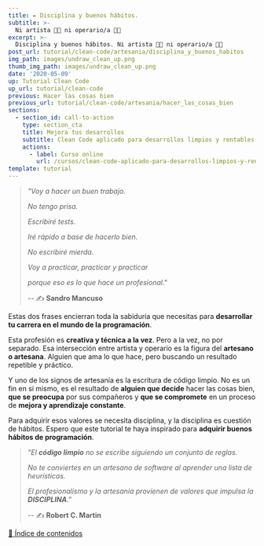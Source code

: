 ```yaml
---
title: ✒️ Disciplina y buenos hábitos.
subtitle: >-
  Ni artista 👩‍🎨 ni operario/a 👨‍🏭
excerpt: >-
  Disciplina y buenos hábitos. Ni artista 👩‍🎨 ni operario/a 👨‍🏭
post_url: tutorial/clean-code/artesania/disciplina_y_buenos_habitos
img_path: images/undraw_clean_up.png
thumb_img_path: images/undraw_clean_up.png
date: '2020-05-09'
up: Tutorial Clean Code
up_url: tutorial/clean-code
previous: Hacer las cosas bien
previous_url: tutorial/clean-code/artesania/hacer_las_cosas_bien
sections:
  - section_id: call-to-action
    type: section_cta
    title: Mejora tus desarrollos
    subtitle: Clean Code aplicado para desarrollos limpios y rentables.
    actions:
      - label: Curso online
        url: /cursos/clean-code-aplicado-para-desarrollos-limpios-y-rentables/
template: tutorial
---
```


> _"Voy a hacer un buen trabajo._
>
> _No tengo prisa._
>
> _Escribiré tests._
>
> _Iré rápido a base de hacerlo bien._
>
> _No escribiré mierda._
>
> _Voy a practicar, practicar y practicar_
>
> _porque eso es lo que hace un profesional."_
>
> -- ✍️ **Sandro Mancuso**

Estas dos frases encierran toda la sabiduría que necesitas para **desarrollar tu carrera en el mundo de la programación**.

Esta profesión es **creativa y técnica a la vez**. Pero a la vez, no por separado. Esa intersección entre artista y operario es la figura del **artesano o artesana**. Alguien que ama lo que hace, pero buscando un resultado repetible y práctico.

Y uno de los signos de artesanía es la escritura de código limpio. No es un fin en si mismo, es el resultado de **alguien que decide** hacer las cosas bien, **que se preocupa** por sus compañeros y **que se compromete** en un proceso de **mejora y aprendizaje constante**.

Para adquirir esos valores se necesita disciplina, y la disciplina es cuestión de hábitos. Espero que este tutorial te haya inspirado para **adquirir buenos hábitos de programación**.

> _"El **código limpio** no se escribe siguiendo un conjunto de reglas._
>
> _No te conviertes en un artesano de software al aprender una lista de heurísticas._
>
> _El profesionalismo y la artesanía provienen de valores que impulsa la **DISCIPLINA**."_
>
> -- ✍️ **Robert C. Martin**

[📓 Índice de contenidos](https://www.bitademy.com/tutorial/clean-code/contenido/)
